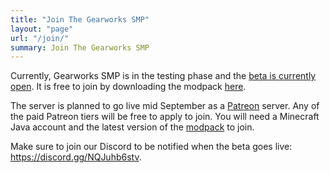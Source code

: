 ```yaml
---
title: "Join The Gearworks SMP"
layout: "page"
url: "/join/"
summary: Join The Gearworks SMP
---
```


Currently, Gearworks SMP is in the testing phase and the [beta is currently open](/posts/gearworks-beta-guide/). It is free to join by downloading the modpack [here](https://www.curseforge.com/minecraft/modpacks/create-gearworks).

The server is planned to go live mid September as a [Patreon](https://www.patreon.com/uberswe) server. Any of the paid Patreon tiers will be free to apply to join. You will need a Minecraft Java account and the latest version of the [modpack](https://www.curseforge.com/minecraft/modpacks/create-gearworks) to join.

Make sure to join our Discord to be notified when the beta goes live: https://discord.gg/NQJuhb6stv.